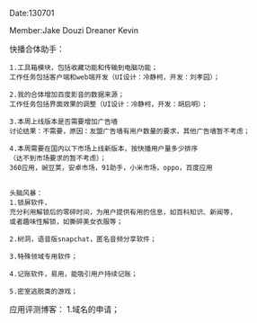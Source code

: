Date:130701

Member:Jake Douzi Dreaner Kevin

  快播合体助手：
	
	1.工具箱模块，包括收藏功能和传输到电脑功能；
	工作任务包括客户端和web端开发（UI设计：冷静柯，开发：刘孝园）；

	2.我的合体增加百度影音的数据来源；
	工作任务包括界面效果的调整（UI设计：冷静柯，开发：胡启明）；

	3.本周上线版本是否需要增加广告墙
	讨论结果：不需要，原因：友盟广告墙有用户数量的要求，其他广告墙暂不考虑；

	4.本周需要在国内以下市场上线新版本，按快播用户量多少排序
	（达不到市场要求的暂不考虑）；
	360应用，豌豆荚，安卓市场，91助手，小米市场，oppo，百度应用


	头脑风暴：
	1.锁屏软件，
	充分利用解锁后的零碎时间，为用户提供有用的信息，如百科知识、新闻等，
	或者趣味性解锁，如撕碎美女衣服等；

	2.树洞，语音版snapchat，匿名音频分享软件；

	3.特殊领域专用软件；

	4.记账软件，易用，能吸引用户持续记账；

	5.密室逃脱类的游戏；
  
  
  应用评测博客：
  1.域名的申请；
